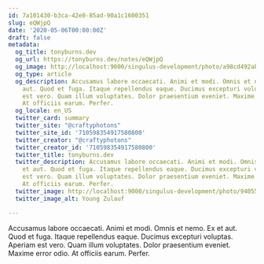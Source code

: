 ```yaml
---
id: 7a101430-b3ca-42e0-85ad-90a1c1600351
slug: eQWjpQ
date: '2020-05-06T00:00:00Z'
draft: false
metadata:
  og_title: tonyburns.dev
  og_url: https://tonyburns.dev/notes/eQWjpQ
  og_image: http://localhost:9000/singulus-development/photo/a98cd492ab15830e58c1bb750cdb852f.jpeg
  og_type: article
  og_description: Accusamus labore occaecati. Animi et modi. Omnis et nemo. Ex et
    aut. Quod et fuga. Itaque repellendus eaque. Ducimus excepturi voluptas. Aperiam
    est vero. Quam illum voluptates. Dolor praesentium eveniet. Maxime error odio.
    At officiis earum. Perfer.
  og_locale: en_US
  twitter_card: summary
  twitter_site: "@craftyphotons"
  twitter_site_id: '710598354917580800'
  twitter_creator: "@craftyphotons"
  twitter_creator_id: '710598354917580800'
  twitter_title: tonyburns.dev
  twitter_description: Accusamus labore occaecati. Animi et modi. Omnis et nemo. Ex
    et aut. Quod et fuga. Itaque repellendus eaque. Ducimus excepturi voluptas. Aperiam
    est vero. Quam illum voluptates. Dolor praesentium eveniet. Maxime error odio.
    At officiis earum. Perfer.
  twitter_image: http://localhost:9000/singulus-development/photo/9405525f92f5b393ab07f49c89bff587.jpeg
  twitter_image_alt: Young Zulauf

---
```


Accusamus labore occaecati. Animi et modi. Omnis et nemo. Ex et aut. Quod et fuga. Itaque repellendus eaque. Ducimus excepturi voluptas. Aperiam est vero. Quam illum voluptates. Dolor praesentium eveniet. Maxime error odio. At officiis earum. Perfer.
